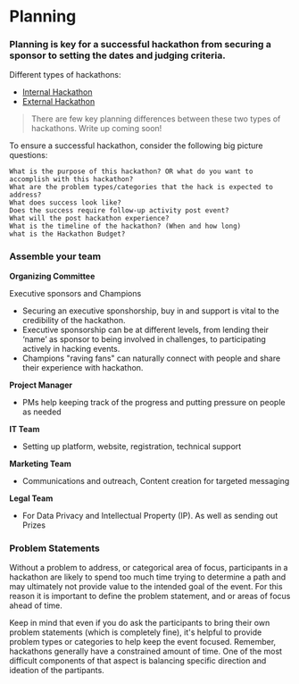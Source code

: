 # Planning

### Planning is key for a successful hackathon from securing a sponsor to setting the dates and judging criteria.

Different types of hackathons:

- [Internal Hackathon](../Internal-Hackathon/README.md)
- [External Hackathon](../Community-Hackathon/README.md)

> There are few key planning differences between these two types of hackathons. Write up coming soon!  

To ensure a successful hackathon, consider the following big picture questions:
 
	What is the purpose of this hackathon? OR what do you want to accomplish with this hackathon?
	What are the problem types/categories that the hack is expected to address?
	What does success look like?
	Does the success require follow-up activity post event?
	What will the post hackathon experience?
	What is the timeline of the hackathon? (When and how long)
	what is the Hackathon Budget?

### Assemble your team

**Organizing Committee**

Executive sponsors and Champions
- Securing an executive sponshorship, buy in and support is vital to the credibility of the hackathon. 
- Executive sponsorship can be at different levels, from lending their ‘name’ as sponsor to being involved in challenges, to 
participating actively in hacking events.
- Champions "raving fans" can naturally connect with people and share their experience with hackathon.


**Project Manager**
- PMs help keeping track of the progress and putting pressure on people as needed
	
**IT Team**
- Setting up  platform, website, registration, technical support
	
**Marketing Team**
- Communications and outreach, Content creation for targeted messaging
	
**Legal Team**
- For Data Privacy and Intellectual Property (IP). As well as sending out Prizes

### Problem Statements
Without a problem to address, or categorical area of focus, participants in a hackathon are likely to spend too much time trying to determine a path and may ultimately not provide value to the intended goal of the event. For this reason it is important to define the problem statement, and or areas of focus ahead of time.

Keep in mind that even if you do ask the participants to bring their own problem statements (which is completely fine), it's helpful to provide problem types or categories to help keep the event focused. Remember, hackathons generally have a constrained amount of time. One of the most difficult components of that aspect is balancing specific direction and ideation of the partipants.
